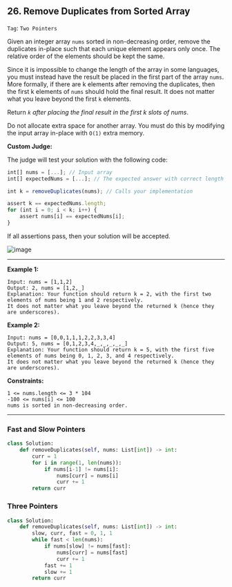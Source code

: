 ## 26. Remove Duplicates from Sorted Array

```Tag```: ```Two Pointers```

Given an integer array ```nums``` sorted in non-decreasing order, remove the duplicates in-place such that each unique element appears only once. The relative order of the elements should be kept the same.

Since it is impossible to change the length of the array in some languages, you must instead have the result be placed in the first part of the array ```nums```. More formally, if there are k elements after removing the duplicates, then the first k elements of ```nums``` should hold the final result. It does not matter what you leave beyond the first ```k``` elements.

Return _```k``` after placing the final result in the first k slots of nums_.

Do not allocate extra space for another array. You must do this by modifying the input array in-place with ```O(1)``` extra memory.

__Custom Judge:__

The judge will test your solution with the following code:

```JavaScript
int[] nums = [...]; // Input array
int[] expectedNums = [...]; // The expected answer with correct length

int k = removeDuplicates(nums); // Calls your implementation

assert k == expectedNums.length;
for (int i = 0; i < k; i++) {
    assert nums[i] == expectedNums[i];
}
```

If all assertions pass, then your solution will be accepted.

![image](https://user-images.githubusercontent.com/35042430/210126599-76513a22-5ad8-4eae-8cb4-57e10bbdc877.png)

---

__Example 1:__
```
Input: nums = [1,1,2]
Output: 2, nums = [1,2,_]
Explanation: Your function should return k = 2, with the first two elements of nums being 1 and 2 respectively.
It does not matter what you leave beyond the returned k (hence they are underscores).
```

__Example 2:__
```
Input: nums = [0,0,1,1,1,2,2,3,3,4]
Output: 5, nums = [0,1,2,3,4,_,_,_,_,_]
Explanation: Your function should return k = 5, with the first five elements of nums being 0, 1, 2, 3, and 4 respectively.
It does not matter what you leave beyond the returned k (hence they are underscores).
```

__Constraints:__
```
1 <= nums.length <= 3 * 104
-100 <= nums[i] <= 100
nums is sorted in non-decreasing order.
```

---

### Fast and Slow Pointers

```Python
class Solution:
    def removeDuplicates(self, nums: List[int]) -> int:
        curr = 1
        for i in range(1, len(nums)):
            if nums[i-1] != nums[i]:
                nums[curr] = nums[i]
                curr += 1
        return curr
```

### Three Pointers

```Python
class Solution:
    def removeDuplicates(self, nums: List[int]) -> int:
        slow, curr, fast = 0, 1, 1
        while fast < len(nums):
            if nums[slow] != nums[fast]:
                nums[curr] = nums[fast]
                curr += 1
            fast += 1
            slow += 1
        return curr
```
